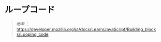 # ループコード

> 参考：https://developer.mozilla.org/ja/docs/Learn/JavaScript/Building_blocks/Looping_code

